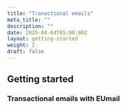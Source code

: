 ```yaml
---
title: "Tranactional emails"
meta_title: ""
description: ""
date: 2025-04-04T05:00:00Z
layout: getting-started
weight: 2
draft: false
---
```


## Getting started

### Transactional emails with EUmail
